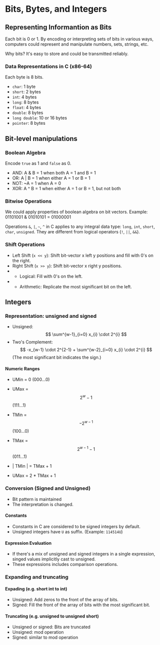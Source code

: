 # Bits, Bytes, and Integers

## Representing Informantion as Bits

Each bit is 0 or 1. By encoding or interpreting sets of bits in various ways, computers could represent and manipulate numbers, sets, strings, etc.

Why bits? It's easy to store and could be transmitted reliably.

### Data Representations in C (x86-64)

Each byte is 8 bits.

- `char`: 1 byte
- `short`: 2 bytes
- `int`: 4 bytes
- `long`: 8 bytes
- `float`: 4 bytes
- `double`: 8 bytes
- `long double`: 10 or 16 bytes
- `pointer`: 8 bytes

## Bit-level manipulations

### Boolean Algebra

Encode `true` as 1 and `false` as 0.

- AND: A & B = 1 when both A = 1 and B = 1
- OR: A | B = 1 when either A = 1 or B = 1
- NOT: ~A = 1 when A = 0
- XOR: A ^ B = 1 when either A = 1 or B = 1, but not both

### Bitwise Operations

We could apply properties of boolean algebra on bit vectors. Example: 01101001 & 01010101 = 01000001

Operations `&`, `|`, `~`, `^` in C applies to any integral data type: `long`, `int`, `short`, `char`, `unsigned`. They are different from logical operators (`!`, `||`, `&&`).

### Shift Operations

- Left Shift (`x << y`): Shift bit-vector x left y positions and fill with 0's on the right.
- Right Shift (`x >> y`): Shift bit-vector x right y positions.
- - Logical: Fill with 0's on the left.
- - Arithmetic: Replicate the most significant bit on the left.

## Integers

### Representation: unsigned and signed

- Unsigned: $$ \sum^{w-1}_{i=0} x_{i} \cdot 2^{i} $$
- Two's Complement: $$ -x_{w-1} \cdot 2^{2-1} + \sum^{w-2}_{i=0} x_{i} \cdot 2^{i} $$ (The most significant bit indicates the sign.)

#### Numeric Ranges

- UMin = 0 (000...0)
- UMax = $$ 2^{w} - 1 $$ (111...1)
- TMin = $$ -2^{w - 1} $$ (100...0)
- TMax = $$ 2^{w - 1} - 1 $$ (011...1)

- | TMin | = TMax + 1
- UMax = 2 * TMax + 1

### Conversion (Signed and Unsigned)

- Bit pattern is maintained
- The interpretation is changed.

#### Constants

- Constants in C are considered to be signed integers by default.
- Unsigned integers have `U` as suffix. (Example: `114514U`)

#### Expression Evaluation

- If there's a mix of unsigned and signed integers in a single expression, singed values implicitly cast to unsigned.
- These expressions includes comparison operations.

### Expanding and truncating

#### Expading (e.g. short int to int)

- Unsigned: Add zeros to the front of the array of bits.
- Signed: Fill the front of the array of bits with the most significant bit.

#### Truncating (e.g. unsigned to unsigned short)

- Unsigned or signed: Bits are truncated
- Unsigned: mod operation
- Signed: similar to mod operation
